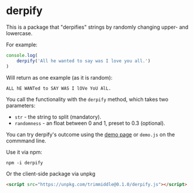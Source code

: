 # derpify

This is a package that "derpifies" strings by randomly changing upper- and lowercase.

For example:

```javascript
console.log(
    derpify('All he wanted to say was I love you all.')
)
```

Will return as one example (as it is random):

`ALL hE WANTed to SAY WAS I lOVe YoU AlL.`

You call the functionality with the `derpify` method, which takes two parameters:

* `str` - the string to split (mandatory).
* `randomness` - an float between 0 and 1, preset to 0.3 (optional).

You can try derpify's outcome using the [demo page](https://codepo8.github.io/derpify/demo.html) or `demo.js` on the commmand line.

Use it via npm:

```
npm -i derpify
```

Or the client-side package via unpkg

```HTML
<script src="https://unpkg.com/trimmiddle@0.1.0/derpify.js"></script>
```
